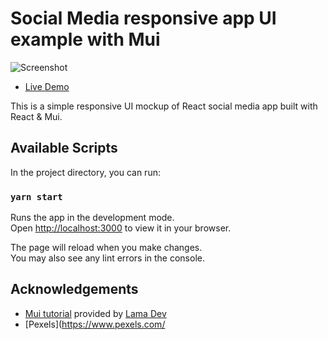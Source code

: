 # Social Media responsive app UI example with Mui

![Screenshot](./screenshot.gif)
- [Live Demo](https://social-media-app-ui-built-with-mui.netlify.app/)

This is a simple responsive UI mockup of React social media app built with React & Mui.

## Available Scripts

In the project directory, you can run:

### `yarn start`

Runs the app in the development mode.\
Open [http://localhost:3000](http://localhost:3000) to view it in your browser.

The page will reload when you make changes.\
You may also see any lint errors in the console.

## Acknowledgements
- [Mui tutorial](https://www.youtube.com/watch?v=fzxEECHnsvU) provided by [Lama Dev](https://www.youtube.com/@LamaDev)
- [Pexels](https://www.pexels.com/
